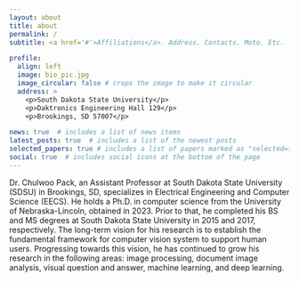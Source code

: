```yaml
---
layout: about
title: about
permalink: /
subtitle: <a href='#'>Affiliations</a>. Address. Contacts. Moto. Etc.

profile:
  align: left
  image: bio_pic.jpg
  image_circular: false # crops the image to make it circular
  address: >
    <p>South Dakota State University</p>
    <p>Daktronics Engineering Hall 129</p>
    <p>Brookings, SD 57007</p>

news: true  # includes a list of news items
latest_posts: true  # includes a list of the newest posts
selected_papers: true # includes a list of papers marked as "selected={true}"
social: true  # includes social icons at the bottom of the page
---
```


Dr. Chulwoo Pack, an Assistant Professor at South Dakota State University (SDSU) in Brookings, SD, specializes in Electrical Engineering and Computer Science (EECS). He holds a Ph.D. in computer science from the University of Nebraska-Lincoln, obtained in 2023. Prior to that, he completed his BS and MS degrees at South Dakota State University in 2015 and 2017, respectively. The long-term vision for his research is to establish the fundamental framework for computer vision system to support human users. Progressing towards this vision, he has continued to grow his research in the following areas: image processing, document image analysis, visual question and answer, machine learning, and deep learning.


<!--- 
Write your biography here. Tell the world about yourself. Link to your favorite [subreddit](http://reddit.com). You can put a picture in, too. The code is already in, just name your picture `prof_pic.jpg` and put it in the `img/` folder.

Put your address / P.O. box / other info right below your picture. You can also disable any of these elements by editing `profile` property of the YAML header of your `_pages/about.md`. Edit `_bibliography/papers.bib` and Jekyll will render your [publications page](/al-folio/publications/) automatically.

Link to your social media connections, too. This theme is set up to use [Font Awesome icons](http://fortawesome.github.io/Font-Awesome/) and [Academicons](https://jpswalsh.github.io/academicons/), like the ones below. Add your Facebook, Twitter, LinkedIn, Google Scholar, or just disable all of them.
--->